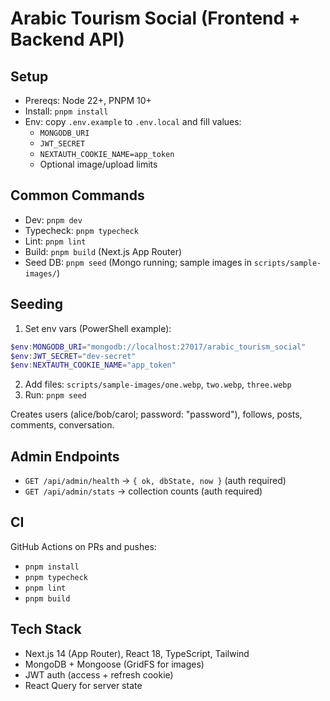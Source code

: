 # Arabic Tourism Social (Frontend + Backend API)

## Setup

- Prereqs: Node 22+, PNPM 10+
- Install: `pnpm install`
- Env: copy `.env.example` to `.env.local` and fill values:
  - `MONGODB_URI`
  - `JWT_SECRET`
  - `NEXTAUTH_COOKIE_NAME=app_token`
  - Optional image/upload limits

## Common Commands

- Dev: `pnpm dev`
- Typecheck: `pnpm typecheck`
- Lint: `pnpm lint`
- Build: `pnpm build` (Next.js App Router)
- Seed DB: `pnpm seed` (Mongo running; sample images in `scripts/sample-images/`)

## Seeding

1. Set env vars (PowerShell example):

```powershell
$env:MONGODB_URI="mongodb://localhost:27017/arabic_tourism_social"
$env:JWT_SECRET="dev-secret"
$env:NEXTAUTH_COOKIE_NAME="app_token"
```

2. Add files: `scripts/sample-images/one.webp`, `two.webp`, `three.webp`
3. Run: `pnpm seed`

Creates users (alice/bob/carol; password: "password"), follows, posts, comments, conversation.

## Admin Endpoints

- `GET /api/admin/health` → `{ ok, dbState, now }` (auth required)
- `GET /api/admin/stats` → collection counts (auth required)

## CI

GitHub Actions on PRs and pushes:

- `pnpm install`
- `pnpm typecheck`
- `pnpm lint`
- `pnpm build`

## Tech Stack

- Next.js 14 (App Router), React 18, TypeScript, Tailwind
- MongoDB + Mongoose (GridFS for images)
- JWT auth (access + refresh cookie)
- React Query for server state
